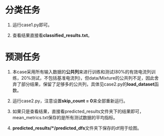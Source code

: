 # 分类任务

1. 运行case1.py即可。

1. 查看结果直接看**classified_results.txt**。

# 预测任务

1. 本case采用所有输入数据的**公共列**来进行训练和测试(80%的有效电流列训练，20%测试，不包括基准电流列)，但data/Mixture的公共列不足，因此舍弃了部分结果，保留了足够多的公共列，具体见case2.py的**load_dataset**函数。

1. 运行case2.py，注意设置**skip_count = 0**来全部重新运行。

1. 如果只是查看结果，直接看predicted_results文件夹下的结果即可，mean_metrics.txt保存的是所有测试数据的平均指标。

1. **predicted_results/*/predicted_dfs**文件夹下保存的df用于绘图。
